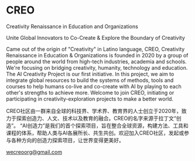 # CREO
Creativity Renaissance in Education and Organizations

Unite Global Innovators to Co-Create & Explore the Boundary of Creativity

Came out of the origin of "Creativity" in Latino language, CREO, Creativity Renaissance in Education & Organizations is founded in 2020 by a group of people around the world from high-tech industries, academia and schools. We're focusing on bridging creativity, humanity, technology and education.
The AI Creativity Project is our first initiative. In this project, we aim to integrate global resources to build the systems of methods, tools and courses to help humans co-live and co-create with AI by playing to each other's strengths to achieve more. Welcome to join CREO, initiating or participating in creativity-exploration projects to make a better world.

CREO社区由一群来自全球的科技界、学术界、教育界的人士创立于2020年，致力于探索创造力、人文、技术以及教育的融合。CREO的名字来源于拉丁文“创造”。
“AI创造力”是我们的首个探索项目，旨在整合全球资源，构建方法、工具和课程的体系，帮助人类与AI各展所长、共生共创。欢迎加入CREO社区，发起或参与各种方向的创造力探索项目，让世界变得更美好。

wecreoorg@gmail.com
